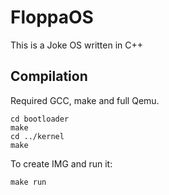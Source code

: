 # FloppaOS
This is a Joke OS written in C++

## Compilation
Required GCC, make and full Qemu.
```
cd bootloader
make
cd ../kernel
make
```
To create IMG and run it:
```
make run
```
